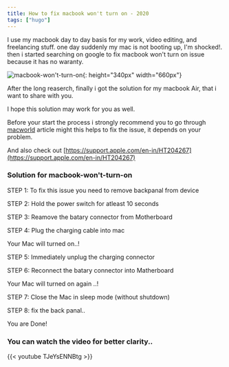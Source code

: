 ```yaml
---
title: How to fix macbook won't turn on - 2020
tags: ["hugo"]
---
```



I use my macbook day to day basis for my work, video editing, and freelancing stuff. one day suddenly my mac is not booting up, I'm shocked!. then i started searching on google to fix  macbook won't turn on issue because it has no waranty.

![macbook-won't-turn-on](public/images/macbook.jpg){: height="340px" width="660px"}

After the long reaserch, finally i got the solution for my macbook Air, that i want to share with you.

I hope this solution may work for you as well.

Before your start the process i strongly recommend you to go through [macworld](https://www.macworld.co.uk/how-to/mac/wont-turn-on-boot-3423817/) article might this helps to fix the issue, it depends on your problem.

And also check out [https://support.apple.com/en-in/HT204267](https://support.apple.com/en-in/HT204267)

<div id="amzn-assoc-ad-379e3f6d-854e-4ac8-85f5-ed2ca03d6b84"></div><script async src="//z-na.amazon-adsystem.com/widgets/onejs?MarketPlace=US&adInstanceId=379e3f6d-854e-4ac8-85f5-ed2ca03d6b84"></script>

### Solution for macbook-won't-turn-on

STEP 1: To fix this issue you need to remove backpanal from device 

STEP 2: Hold the power switch for atleast 10 seconds

STEP 3: Reamove the batary connector from Motherboard

STEP 4: Plug the charging cable into mac

Your Mac will turned on..!

STEP 5: Immediately unplug the charging connector

STEP 6: Reconnect the batary connector into Matherboard

Your Mac will turned on again ..!

STEP 7: Close the Mac in sleep mode (without shutdown)

STEP 8: fix the back panal..

You are Done!

### You can watch the video for better clarity..

{{< youtube TJeYsENNBtg >}}





